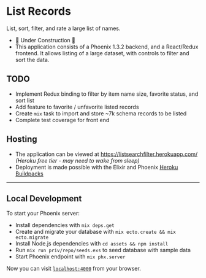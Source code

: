 # List Records

List, sort, filter, and rate a large list of names. 

 * :construction_worker: Under Construction :construction:
 * This application consists of a Phoenix 1.3.2 backend, and a React/Redux frontend. It allows listing of a large dataset, with controls to filter and sort the data.

## TODO

 * Implement Redux binding to filter by item name size, favorite status, and sort list
 * Add feature to favorite / unfavorite listed records
 * Create `mix` task to import and store ~7k schema records to be listed
 * Complete test coverage for front end

## Hosting

 * The application can be viewed at https://listsearchfilter.herokuapp.com/ _(Heroku free tier - may need to wake from sleep)_
 * Deployment is made possible with the Elixir and Phoenix [Heroku Buildpacks](https://hexdocs.pm/phoenix/heroku.html#adding-the-phoenix-static-buildpack)

----

## Local Development

To start your Phoenix server:

  * Install dependencies with `mix deps.get`
  * Create and migrate your database with `mix ecto.create && mix ecto.migrate`
  * Install Node.js dependencies with `cd assets && npm install`
  * Run `mix run priv/repo/seeds.exs` to seed database with sample data
  * Start Phoenix endpoint with `mix phx.server`

Now you can visit [`localhost:4000`](http://localhost:4000) from your browser.

